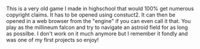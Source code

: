 This is a very old game I made in highschool that would 100% get numerous copyright claims. It has to be opened using constuct2.
It can then be opened in a web browser from the "engine" if you can even call it that. You play as the millineum falcon and try
to navigate an astroid field for as long as possilbe. I don't work on it much anymore but I remember it fondly and was one of my
first projects so enjoy!